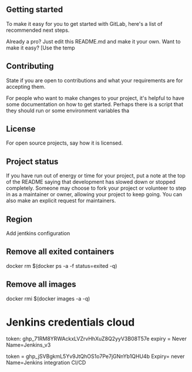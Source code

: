 ## Getting started

To make it easy for you to get started with GitLab, here's a list of recommended next steps.

Already a pro? Just edit this README.md and make it your own. Want to make it easy? [Use the temp

## Contributing

State if you are open to contributions and what your requirements are for accepting them.

For people who want to make changes to your project, it's helpful to have some documentation on how to get started. Perhaps there is a script that they should run or some environment variables tha

## License

For open source projects, say how it is licensed.

## Project status

If you have run out of energy or time for your project, put a note at the top of the README saying that development has slowed down or stopped completely. Someone may choose to fork your project or volunteer to step in as a maintainer or owner, allowing your project to keep going. You can also make an explicit request for maintainers.

## Region

Add jentkins configuration

## Remove all exited containers

docker rm $(docker ps -a -f status=exited -q)

## Remove all images

docker rmi $(docker images -a -q)

# Jenkins credentials cloud

token: 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
expiry = Never
Name=Jenkins_v3

token = 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
Expiry= never
Name=Jenkins integration CI/CD
